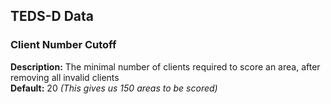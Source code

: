 
## TEDS-D Data
### Client Number Cutoff
**Description:** The minimal number of clients required to score an area, after removing all invalid clients\
**Default:** 20 *(This gives us 150 areas to be scored)*
